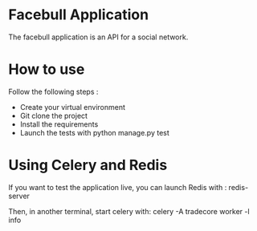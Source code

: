 # Facebull Application

The facebull application is an API for a social network.

# How to use

Follow the following steps :

- Create your virtual environment
- Git clone the project
- Install the requirements
- Launch the tests with python manage.py test

# Using Celery and Redis

If you want to test the application live, you can launch Redis with :
redis-server

Then, in another terminal, start celery with:
celery -A tradecore worker -l info
